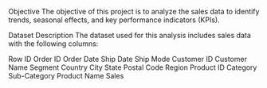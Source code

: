 Objective
The objective of this project is to analyze the sales data to identify trends, seasonal effects, and key performance indicators (KPIs).

Dataset Description
The dataset used for this analysis includes sales data with the following columns:

Row ID
Order ID
Order Date
Ship Date
Ship Mode
Customer ID
Customer Name
Segment
Country
City
State
Postal Code
Region
Product ID
Category
Sub-Category
Product Name
Sales
